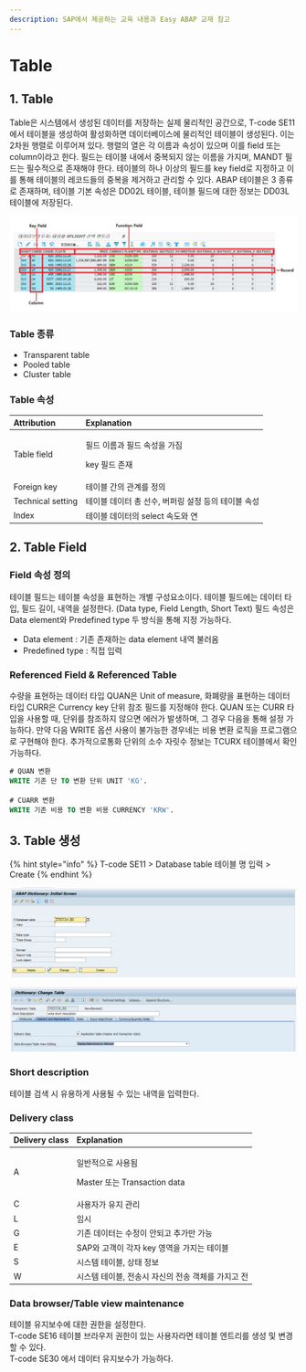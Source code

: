 ```yaml
---
description: SAP에서 제공하는 교육 내용과 Easy ABAP 교재 참고
---
```


# Table

## 1. Table 

Table은 시스템에서 생성된 데이터를 저장하는 실제 물리적인 공간으로, T-code SE11에서 테이블을 생성하여 활성화하면 데이터베이스에 물리적인 테이블이 생성된다. 이는 2차원 행렬로 이루어져 있다. 행렬의 열은 각 이름과 속성이 있으며 이를 field 또는 column이라고 한다. 필드는 테이블 내에서 중복되지 않는 이름을 가지며, MANDT 필드는 필수적으로 존재해야 한다. 테이블의 하나 이상의 필드를 key field로 지정하고 이를 통해 테이블의 레코드들의 중복을 제거하고 관리할 수 있다. ABAP 테이블은 3 종류로 존재하며, 테이블 기본 속성은 DD02L 테이블, 테이블 필드에 대한 정보는 DD03L 테이블에 저장된다.

![table &#xAD6C;&#xC131; &#xC815;&#xBCF4;](../../.gitbook/assets/image%20%286%29.png)

### Table 종류

* Transparent table
* Pooled table
* Cluster table



### Table 속성

<table>
  <thead>
    <tr>
      <th style="text-align:left">Attribution</th>
      <th style="text-align:left">Explanation</th>
    </tr>
  </thead>
  <tbody>
    <tr>
      <td style="text-align:left">Table field</td>
      <td style="text-align:left">
        <p>&#xD544;&#xB4DC; &#xC774;&#xB984;&#xACFC; &#xD544;&#xB4DC; &#xC18D;&#xC131;&#xC744;
          &#xAC00;&#xC9D0;</p>
        <p>key &#xD544;&#xB4DC; &#xC874;&#xC7AC;</p>
      </td>
    </tr>
    <tr>
      <td style="text-align:left">Foreign key</td>
      <td style="text-align:left">&#xD14C;&#xC774;&#xBE14; &#xAC04;&#xC758; &#xAD00;&#xACC4;&#xB97C; &#xC815;&#xC758;</td>
    </tr>
    <tr>
      <td style="text-align:left">Technical setting</td>
      <td style="text-align:left">&#xD14C;&#xC774;&#xBE14; &#xB370;&#xC774;&#xD130; &#xCD1D; &#xC120;&#xC218;,
        &#xBC84;&#xD37C;&#xB9C1; &#xC124;&#xC815; &#xB4F1;&#xC758; &#xD14C;&#xC774;&#xBE14;
        &#xC18D;&#xC131;</td>
    </tr>
    <tr>
      <td style="text-align:left">Index</td>
      <td style="text-align:left">&#xD14C;&#xC774;&#xBE14; &#xB370;&#xC774;&#xD130;&#xC758; select &#xC18D;&#xB3C4;&#xC640;
        &#xC5F0;</td>
    </tr>
  </tbody>
</table>

## 

## 2. Table Field

### Field 속성 정의

테이블 필드는 테이블 속성을 표현하는 개별 구성요소이다. 테이블 필드에는 데이터 타입, 필드 길이, 내역을 설정한다. \(Data type, Field Length, Short Text\) 필드 속성은 Data element와 Predefined type 두 방식을 통해 지정 가능하다.

* Data element : 기존 존재하는 data element 내역 불러옴
* Predefined type : 직접 입력



### Referenced Field & Referenced Table

수량을 표현하는 데이터 타입 QUAN은 Unit of measure, 화폐량을 표현하는 데이터 타입 CURR은 Currency key 단위 참조 필드를 지정해야 한다. QUAN 또는 CURR 타입을 사용할 때, 단위를 참조하지 않으면 에러가 발생하며, 그 경우 다음을 통해 설정 가능하다. 만약 다음 WRITE 옵션 사용이 불가능한 경우네는 비용 변환 로직을 프로그램으로 구현해야 한다. 추가적으로통화 단위의 소수 자릿수 정보는 TCURX 테이블에서 확인 가능하다.  

```sql
# QUAN 변환
WRITE 기존 단 TO 변환 단위 UNIT 'KG'.

# CUARR 변환
WRITE 기존 비용 TO 변환 비용 CURRENCY 'KRW'.
```



## 3. Table 생성

{% hint style="info" %}
T-code SE11 &gt; Database table 테이블 명 입력 &gt; Create
{% endhint %}

![T-code SE11](../../.gitbook/assets/image%20%282%29.png)

![short description, delivery class, data browser/table view editing](../../.gitbook/assets/image%20%285%29.png)

### Short description

테이블 검색 시 유용하게 사용될 수 있는 내역을 입력한다. 

### Delivery class

<table>
  <thead>
    <tr>
      <th style="text-align:left">Delivery class</th>
      <th style="text-align:left">Explanation</th>
    </tr>
  </thead>
  <tbody>
    <tr>
      <td style="text-align:left">A</td>
      <td style="text-align:left">
        <p>&#xC77C;&#xBC18;&#xC801;&#xC73C;&#xB85C; &#xC0AC;&#xC6A9;&#xB428;</p>
        <p>Master &#xB610;&#xB294; Transaction data</p>
      </td>
    </tr>
    <tr>
      <td style="text-align:left">C</td>
      <td style="text-align:left">&#xC0AC;&#xC6A9;&#xC790;&#xAC00; &#xC720;&#xC9C0; &#xAD00;&#xB9AC;</td>
    </tr>
    <tr>
      <td style="text-align:left">L</td>
      <td style="text-align:left">&#xC784;&#xC2DC;</td>
    </tr>
    <tr>
      <td style="text-align:left">G</td>
      <td style="text-align:left">&#xAE30;&#xC874; &#xB370;&#xC774;&#xD130;&#xB294; &#xC218;&#xC815;&#xC774;
        &#xC548;&#xB418;&#xACE0; &#xCD94;&#xAC00;&#xB9CC; &#xAC00;&#xB2A5;</td>
    </tr>
    <tr>
      <td style="text-align:left">E</td>
      <td style="text-align:left">SAP&#xC640; &#xACE0;&#xAC1D;&#xC774; &#xAC01;&#xC790; key &#xC601;&#xC5ED;&#xC744;
        &#xAC00;&#xC9C0;&#xB294; &#xD14C;&#xC774;&#xBE14;</td>
    </tr>
    <tr>
      <td style="text-align:left">S</td>
      <td style="text-align:left">&#xC2DC;&#xC2A4;&#xD15C; &#xD14C;&#xC774;&#xBE14;, &#xC0C1;&#xD0DC; &#xC815;&#xBCF4;</td>
    </tr>
    <tr>
      <td style="text-align:left">W</td>
      <td style="text-align:left">&#xC2DC;&#xC2A4;&#xD15C; &#xD14C;&#xC774;&#xBE14;, &#xC804;&#xC1A1;&#xC2DC;
        &#xC790;&#xC2E0;&#xC758; &#xC804;&#xC1A1; &#xAC1D;&#xCCB4;&#xB97C; &#xAC00;&#xC9C0;&#xACE0;
        &#xC804;</td>
    </tr>
  </tbody>
</table>

### Data browser/Table view maintenance

테이블 유지보수에 대한 권한을 설정한다.  
T-code SE16 테이블 브라우저 권한이 있는 사용자라면 테이블 엔트리를 생성 및 변경할 수 있다.   
T-code SE30 에서 데이터 유지보수가 가능하다. 

